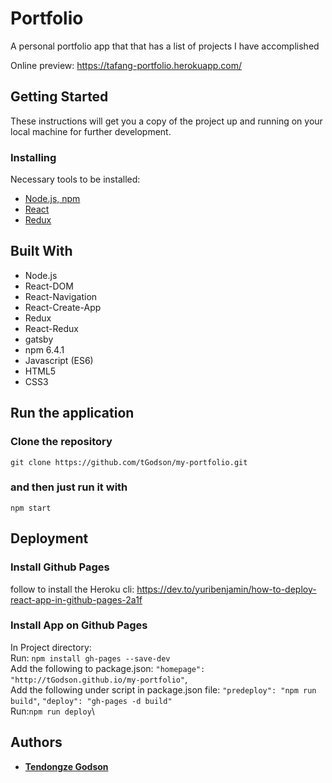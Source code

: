 # Portfolio

A personal portfolio app that that has a list of projects I have accomplished

Online preview: https://tafang-portfolio.herokuapp.com/

## Getting Started

These instructions will get you a copy of the project up and running on your local machine for further development.

### Installing

Necessary tools to be installed: 
* [Node.js, npm](https://www.npmjs.com/get-npm)
* [React](https://www.codecademy.com/articles/react-setup-i)
* [Redux](https://redux.js.org/introduction/installation)

## Built With

* Node.js
* React-DOM
* React-Navigation
* React-Create-App
* Redux
* React-Redux
* gatsby
* npm 6.4.1
* Javascript (ES6)
* HTML5
* CSS3

## Run the application
### Clone the repository
`git clone https://github.com/tGodson/my-portfolio.git`

### and then just run it with 
`npm start`

## Deployment

### Install Github Pages

follow to install the Heroku cli: https://dev.to/yuribenjamin/how-to-deploy-react-app-in-github-pages-2a1f

### Install App on Github Pages

In Project directory:\
Run: `npm install gh-pages --save-dev`\
Add the following to package.json: `"homepage": "http://tGodson.github.io/my-portfolio"`,\
Add the following under script in package.json file: `"predeploy": "npm run build"`,
`"deploy": "gh-pages -d build"`\
Run:`npm run deploy`\


## Authors

* **[Tendongze Godson](https://github.com/tGodson)**

